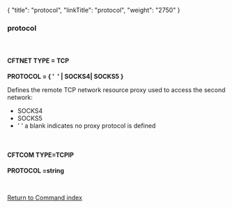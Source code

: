 {
    "title": "protocol",
    "linkTitle": "protocol",
    "weight": "2750"
}<span id="protocol"></span>

### protocol

####  

#### CFTNET TYPE = TCP

****PROTOCOL = { '  '
| SOCKS4| SOCKS5 }****

Defines the remote TCP network resource proxy used to access the second
network:

- SOCKS4
- SOCKS5
- ' ' a blank indicates no proxy protocol is defined

 

#### CFTCOM TYPE=TCPIP

****PROTOCOL =string****

 

[Return to Command index](../../)
